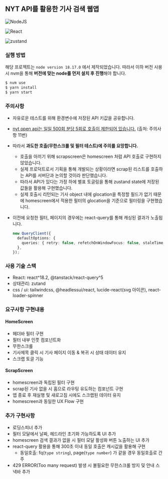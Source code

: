 ## NYT API를 활용한 기사 검색 웹앱

![NodeJS](https://img.shields.io/badge/nodeJS-v.18.17.0-green.svg)<br>

![React](https://img.shields.io/badge/react-v.18.2.0-blue)<br>

![zustand](https://img.shields.io/badge/zustand-v.4.4.6-blue)<br>

### 실행 방법

해당 프로젝트는 `node version 18.17.0` 에서 제작되었습니다.
따라서 이하 버전 사용 시 nvm을 통해 **버전에 맞는 node를 먼저 설치 후 진행**해야 합니다.

```bash
$ nvm use
$ yarn install
$ yarn start
```

### 주의사항

- 자유로운 테스트를 위해 환경변수에 저장된 API 키값을 공유합니다.
- [nyt open api는 일일 500회 분당 5회로 호출이 제한되어 있습니다.](https://developer.nytimes.com/faq#a11) (출처: 주의사항 11번)
- 따라서 **과도한 호출(무한스크롤 및 필터 테스트)에 주의를 요망합니다.**
  - 호출을 아끼기 위해 scrapscreen은 homescreen 처럼 API 호출로 구현하지 않았습니다.
  - 실제 프로덕트로서 기획을 통해 개발되는 상황이라면 scrap된 리스트를 호출하는 API를 서버단과 논의할 것이라 판단했습니다.
  - 따라서 API가 있다는 가정 하에 별표 토글링을 통해 zustand state에 저장된 값들을 활용해 구현했습니다.
  - 실제 호출시 리턴되는 기사 object 내에 glocation을 특정할 필드가 없기 때문에 homescreen에서 적용한 필터의 glocation을 기준으로 필터링을 구현했습니다.
- 이전에 요청한 필터, 페이지의 경우에는 react-query를 통해 캐싱된 결과가 노출됩니다.

  ```typescript
  new QueryClient({
    defaultOptions: {
      queries: { retry: false, refetchOnWindowFocus: false, staleTime: 300000 },
    },
  });
  ```

### 사용 기술 스택

- React: react^18.2, @tanstack/react-query^5
- 상태관리: zutand
- css / ui: tailwindcss, @headlessui/react, lucide-react(svg 아이콘), react-loader-spinner

### 요구사항 구현내용

#### HomeScreen

- 헤더바 필터 구현
- 필터 내부 인풋 컴포넌트화
- 무한스크롤
- 기사제목 클릭 시 기사 페이지 이동 & 복귀 시 상태 데이터 유지
- 스크랩 토글 기능

#### ScrapScreen

- homescreen과 독립된 필터 구현
- scrap된 기사 없을 시 홈으로 라우팅 유도하는 컴포넌트 구현
- 앱 종료 후 재실행 및 새로고침 시에도 스크랩된 데이터 유지
- homescreen과 동일한 UX Flow 구현

### 추가 구현사항

- 로딩스피너 추가
- 필터 모달에서 날짜, 헤드라인 초기화 가능하도록 UI 추가
- homescreen 검색 결과가 없을 시 필터 모달 활성화 버튼 노출하는 UI 추가
- react-query 활용을 통해 300초 이내 동일 호출은 캐시값을 활용해 구현
  - 동일호출: fq(`type string`), page(`type number`) 가 같을 경우 동일호출로 간주
- 429 ERROR(Too many request) 발생 시 불필요한 무한스크롤 방지 및 안내 스낵바 추가
